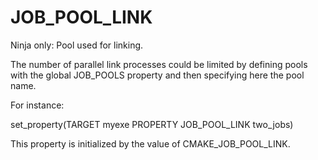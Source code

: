   

# JOB_POOL_LINK  
Ninja only: Pool used for linking.  

The number of parallel link processes could be limited by defining
pools with the global JOB_POOLS
property and then specifying here the pool name.  

For instance:  

set_property(TARGET myexe PROPERTY JOB_POOL_LINK two_jobs)

  

This property is initialized by the value of CMAKE_JOB_POOL_LINK.  

